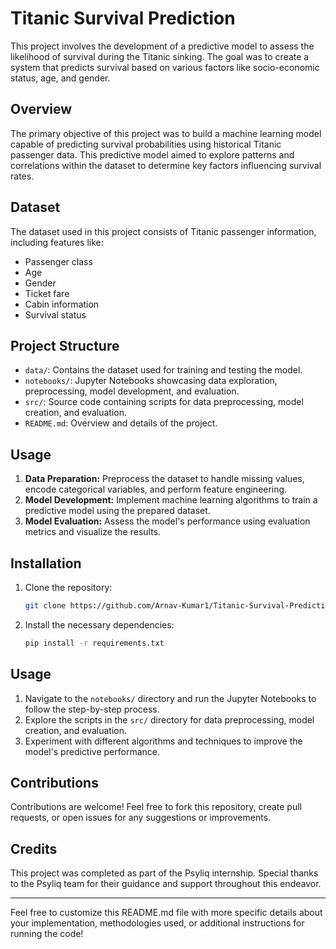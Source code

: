 # Titanic Survival Prediction

This project involves the development of a predictive model to assess the likelihood of survival during the Titanic sinking. The goal was to create a system that predicts survival based on various factors like socio-economic status, age, and gender.

## Overview

The primary objective of this project was to build a machine learning model capable of predicting survival probabilities using historical Titanic passenger data. This predictive model aimed to explore patterns and correlations within the dataset to determine key factors influencing survival rates.

## Dataset

The dataset used in this project consists of Titanic passenger information, including features like:
- Passenger class
- Age
- Gender
- Ticket fare
- Cabin information
- Survival status

## Project Structure

- `data/`: Contains the dataset used for training and testing the model.
- `notebooks/`: Jupyter Notebooks showcasing data exploration, preprocessing, model development, and evaluation.
- `src/`: Source code containing scripts for data preprocessing, model creation, and evaluation.
- `README.md`: Overview and details of the project.

## Usage

1. **Data Preparation:** Preprocess the dataset to handle missing values, encode categorical variables, and perform feature engineering.
2. **Model Development:** Implement machine learning algorithms to train a predictive model using the prepared dataset.
3. **Model Evaluation:** Assess the model's performance using evaluation metrics and visualize the results.

## Installation

1. Clone the repository:

    ```bash
    git clone https://github.com/Arnav-Kumar1/Titanic-Survival-Prediction.git
    ```

2. Install the necessary dependencies:

    ```bash
    pip install -r requirements.txt
    ```

## Usage

1. Navigate to the `notebooks/` directory and run the Jupyter Notebooks to follow the step-by-step process.
2. Explore the scripts in the `src/` directory for data preprocessing, model creation, and evaluation.
3. Experiment with different algorithms and techniques to improve the model's predictive performance.

## Contributions

Contributions are welcome! Feel free to fork this repository, create pull requests, or open issues for any suggestions or improvements.

## Credits

This project was completed as part of the Psyliq internship. Special thanks to the Psyliq team for their guidance and support throughout this endeavor.

---

Feel free to customize this README.md file with more specific details about your implementation, methodologies used, or additional instructions for running the code!
